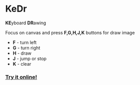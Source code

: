 # KeDr

**KE**yboard **DR**awing

Focus on canvas and press **F,G,H,J,K** buttons for draw image

* **F** - turn left
* **G** - turn right
* **H** - draw
* **J** - jump or stop
* **K** - clear

### [Try it online!](https://aumberg.itch.io/kedr)